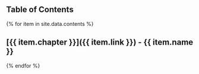 ## Table of Contents

{% for item in site.data.contents %}
## [{{ item.chapter }}]({{ item.link }}) - {{ item.name }}
<!-- ## [{{ item.chapter }}]({{ item.link }}) -->
{% endfor %}

